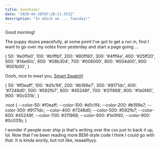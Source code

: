 ```yaml
---
title: Sunshine!
date: "2020-04-28T07:28:11.551Z"
description: "In which we ... Tuesday!"
---
```


Good morning!

The puppy dozes peacefully, at some point I've got to get a run in, first I want to go over my notes from yesterday and start a page going ...

{
50: '#e0ffe0',
100: '#b1ffb1',
200: '#80ff80',
300: '#4fff4e',
400: '#25ff20',
500: '#14e60c',
600: '#08b304',
700: '#008000',
800: '#004d00',
900: '#001b00',
}

Oooh, nice to _meet_ you, [Smart Swatch!](https://smart-swatch.netlify.app/)

{
50: '#f0eaff',
100: '#d1c1f4',
200: '#b199e7',
300: '#9171dc',
400: '#7248d0',
500: '#592fb7',
600: '#45248f',
700: '#311968',
800: '#1e0f40',
900: '#0c031b',
}

:root {
--color-50: #f0eaff;
--color-100: #d1c1f4;
--color-200: #b199e7;
--color-300: #9171dc;
--color-400: #7248d0;
--color-500: #592fb7;
--color-600: #45248f;
--color-700: #311968;
--color-800: #1e0f40;
--color-900: #0c031b;
}

I wonder if people ever ship js that's writing over the css just to back it up, lol. Now that I've been reading more BEM-style code I think I could go with that. It is kinda wordy, but not like, reaaalllyyy.
